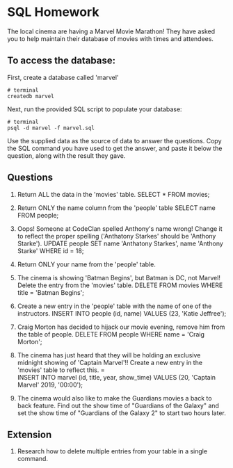 # SQL Homework

The local cinema are having a Marvel Movie Marathon! They have asked you to help maintain their database of movies with times and attendees.

## To access the database:

First, create a database called 'marvel'

```
# terminal
createdb marvel
```

Next, run the provided SQL script to populate your database:

```
# terminal
psql -d marvel -f marvel.sql
```

Use the supplied data as the source of data to answer the questions. Copy the SQL command you have used to get the answer, and paste it below the question, along with the result they gave.

## Questions

1.  Return ALL the data in the 'movies' table.
SELECT * FROM movies;

2.  Return ONLY the name column from the 'people' table
SELECT name FROM people;

3.  Oops! Someone at CodeClan spelled Anthony's name wrong! Change it to reflect the proper spelling ('Anthatony Starkes' should be 'Anthony Starke').
UPDATE people
SET name 'Anthatony Starkes', name 'Anthony Starke'
WHERE id = 18;

4.  Return ONLY your name from the 'people' table.

5.  The cinema is showing 'Batman Begins', but Batman is DC, not Marvel! Delete the entry from the 'movies' table.
DELETE FROM movies
WHERE title = 'Batman Begins';


6.  Create a new entry in the 'people' table with the name of one of the instructors.
INSERT INTO people (id, name)
VALUES (23, 'Katie Jeffree');

7.  Craig Morton has decided to hijack our movie evening, remove him from the table of people.
DELETE FROM people
WHERE name = 'Craig Morton';

8.  The cinema has just heard that they will be holding an exclusive midnight showing of 'Captain Marvel'!! Create a new entry in the 'movies' table to reflect this. =  
INSERT INTO marvel (id, title, year, show_time)
VALUES (20, 'Captain Marvel' 2019, '00:00');

9.  The cinema would also like to make the Guardians movies a back to back feature. Find out the show time of "Guardians of the Galaxy" and set the show time of "Guardians of the Galaxy 2" to start two hours later.


## Extension

1.  Research how to delete multiple entries from your table in a single command.
